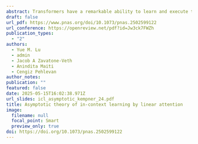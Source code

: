 ```yaml
---
abstract: Transformers have a remarkable ability to learn and execute tasks based on examples provided within the input itself, without explicit prior training. It has been argued that this capability, known as in-context learning, is a cornerstone of Transformers’ success, yet questions about the necessary sample complexity, pretraining task diversity, and context length for successful ICL remain unresolved. Here, we provide a precise answer to these questions in an exactly solvable model of ICL of a linear regression task by linear attention. We derive sharp asymptotics for the learning curve in a phenomenologically-rich scaling regime where the token dimension is taken to infinity; the context length and pretraining task diversity scale proportionally with the token dimension; and the number of pretraining examples scales quadratically. We demonstrate a double-descent learning curve with increasing pretraining examples, and uncover a phase transition in the model’s behavior between low and high task diversity regimes. In the low diversity regime, the model tends toward memorization of training tasks, whereas in the high diversity regime, it achieves genuine in-context learning and generalization beyond the scope of pretrained tasks. These theoretical insights are empirically validated through experiments with both linear attention and full nonlinear Transformer architectures.
draft: false
url_pdf: https://www.pnas.org/doi/10.1073/pnas.2502599122
url_conference: https://openreview.net/pdf?id=Jw3ck7FWZh
publication_types:
  - "2"
authors:
  - Yue M. Lu
  - admin
  - Jacob A Zavatone-Veth
  - Anindita Maiti
  - Cengiz Pehlevan
author_notes:
publication: ""
featured: false
date: 2025-05-15T16:02:38.971Z
url_slides: icl_asymptotic_kempner_24.pdf
title: Asymptotic theory of in-context learning by linear attention
image:
  filename: null
  focal_point: Smart
  preview_only: true
doi: https://doi.org/10.1073/pnas.2502599122
---
```

